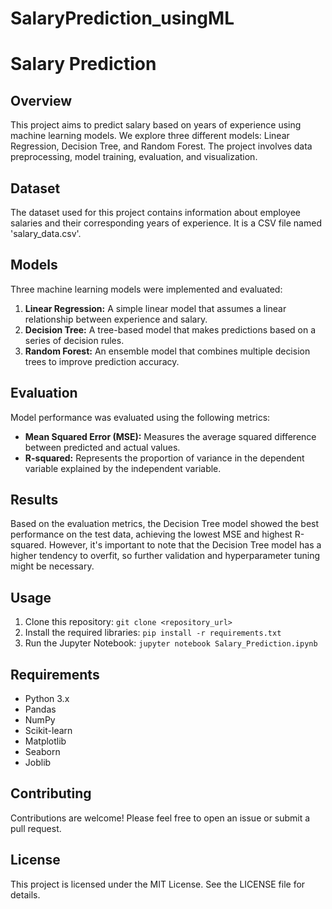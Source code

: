 # SalaryPrediction_usingML
# Salary Prediction

## Overview

This project aims to predict salary based on years of experience using machine learning models. We explore three different models: Linear Regression, Decision Tree, and Random Forest. The project involves data preprocessing, model training, evaluation, and visualization.

## Dataset

The dataset used for this project contains information about employee salaries and their corresponding years of experience. It is a CSV file named 'salary_data.csv'.

## Models

Three machine learning models were implemented and evaluated:

1. **Linear Regression:** A simple linear model that assumes a linear relationship between experience and salary.
2. **Decision Tree:** A tree-based model that makes predictions based on a series of decision rules.
3. **Random Forest:** An ensemble model that combines multiple decision trees to improve prediction accuracy.

## Evaluation

Model performance was evaluated using the following metrics:

- **Mean Squared Error (MSE):** Measures the average squared difference between predicted and actual values.
- **R-squared:** Represents the proportion of variance in the dependent variable explained by the independent variable.

## Results

Based on the evaluation metrics, the Decision Tree model showed the best performance on the test data, achieving the lowest MSE and highest R-squared. However, it's important to note that the Decision Tree model has a higher tendency to overfit, so further validation and hyperparameter tuning might be necessary.

## Usage

1. Clone this repository: `git clone <repository_url>`
2. Install the required libraries: `pip install -r requirements.txt`
3. Run the Jupyter Notebook: `jupyter notebook Salary_Prediction.ipynb`

## Requirements

- Python 3.x
- Pandas
- NumPy
- Scikit-learn
- Matplotlib
- Seaborn
- Joblib

## Contributing

Contributions are welcome! Please feel free to open an issue or submit a pull request.

## License

This project is licensed under the MIT License. See the LICENSE file for details.
